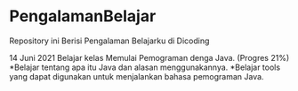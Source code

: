 # PengalamanBelajar
Repository ini Berisi Pengalaman Belajarku di Dicoding

14 Juni 2021
Belajar kelas Memulai Pemograman denga Java. (Progres 21%)
  *Belajar tentang apa itu Java dan alasan menggunakannya.
  *Belajar tools yang dapat digunakan untuk menjalankan bahasa pemograman Java.
